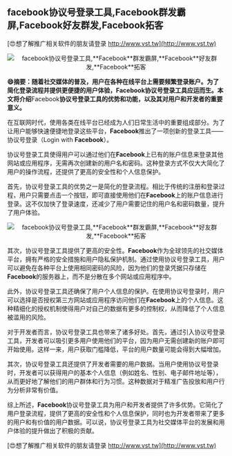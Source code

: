 ## **facebook协议号登录工具,**Facebook**群发霸屏,**Facebook**好友群发,**Facebook**拓客**

[😍想了解推广相关软件的朋友请登录 http://www.vst.tw](http://www.vst.tw)

 <center><img src="https://vst.tw/MP4/tuiguang/png/8.png" alt="facebook协议号登录工具,**Facebook**群发霸屏,**Facebook**好友群发,**Facebook**拓客"></center>

**😄摘要：随着社交媒体的普及，用户在各种在线平台上需要频繁登录账户。为了简化登录流程并提供更便捷的用户体验，**Facebook**协议号登录工具应运而生。本文将介绍**Facebook**协议号登录工具的优势和功能，以及其对用户和开发者的重要意义。**

在互联网时代，使用各类在线平台已经成为人们日常生活中的重要组成部分。为了让用户能够快速便捷地登录这些平台，**Facebook**推出了一项创新的登录工具——协议号登录（Login with **Facebook**）。

协议号登录工具使得用户可以通过他们在**Facebook**上已有的账户信息来登录其他网站或应用程序，无需再次创建新的用户名和密码。这种登录方式不仅大大简化了用户的操作流程，还提供了更高的安全性和个人信息保护。

首先，协议号登录工具的优势之一是简化的登录流程。相比于传统的注册和登录过程，用户只需要点击一个按钮，即可直接使用他们在**Facebook**上的账户信息进行登录。这不仅加快了登录速度，还减少了用户需要记住的用户名和密码数量，提升了用户体验。

 <center><img src="https://vst.tw/MP4/tuiguang/png/1.png" alt="facebook协议号登录工具,**Facebook**群发霸屏,**Facebook**好友群发,**Facebook**拓客"></center>

其次，协议号登录工具提供了更高的安全性。**Facebook**作为全球领先的社交媒体平台，拥有严格的安全措施和用户隐私保护机制。通过使用协议号登录工具，用户可以避免在各种平台上使用相同密码的风险，因为他们的登录凭据只存储在**Facebook**的服务器上，而不是分散在多个网站或应用程序中。

此外，协议号登录工具还确保了用户个人信息的保护。在使用协议号登录时，用户可以选择是否授权第三方网站或应用程序访问他们在**Facebook**上的个人信息。这种精细化的授权机制使得用户对自己的数据有更多的控制权，从而降低了个人信息被滥用的风险。

对于开发者而言，协议号登录工具也带来了诸多好处。首先，通过引入协议号登录工具，开发者可以吸引更多用户使用他们的平台，因为用户无需创建新的账户即可开始使用。这样一来，用户获取门槛降低，平台的用户数量可能会得到大幅增加。

其次，协议号登录工具还提供了开发者需要的用户数据。当用户使用协议号登录时，开发者可以获得用户的基本个人信息（例如姓名、性别、电子邮件地址等），从而更好地了解他们的用户群体和行为习惯。这种数据对于精准广告投放和用户行为分析非常有价值。

综上所述，**Facebook**协议号登录工具为用户和开发者提供了许多优势。它简化了用户登录流程，提供了更高的安全性和个人信息保护，同时也为开发者带来了更多的用户和有价值的用户数据。可以说，协议号登录工具为社交媒体平台的发展和用户体验的提升做出了积极的贡献。

[😍想了解推广相关软件的朋友请登录 http://www.vst.tw](http://www.vst.tw)




